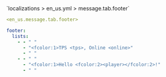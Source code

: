 <!--@include: @/parts/module/message/tab/footer.md#title-->
<!--@include: @/parts/words.md#path--> `localizations > en_us.yml > message.tab.footer`

<!--@include: @/parts/module/message/tab/footer.md#explanation-->

<!--@include: @/parts/words.md#edit-->
```yaml
<en_us.message.tab.footer>
```

<!--@include: @/parts/words.md#default-->
```yaml
footer:
  lists:
    - - " "
      - "<fcolor:1>TPS <tps>, Online <online>"
      - " "
    - - " "
      - "<fcolor:1>Hello <fcolor:2><player></fcolor:2>!"
      - " "
```

<!--@include: @/parts/module/message/tab/footer.md#parameters-->
<!--@include: @/parts/module/message/tab/footer.md#localization-->

